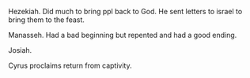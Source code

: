 Hezekiah. Did much to bring ppl back to
God. He sent letters to israel to bring
them to the feast.

Manasseh. Had a bad beginning but repented
and had a good ending.

Josiah. 

Cyrus proclaims return from captivity.
